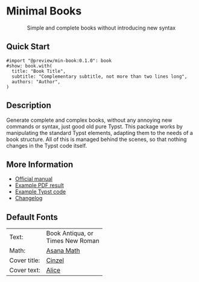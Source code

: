 # Minimal Books

<center>
  Simple and complete books without introducing new syntax
</center>


## Quick Start

```typst
#import "@preview/min-book:0.1.0": book
#show: book.with(
  title: "Book Title",
  subtitle: "Complementary subtitle, not more than two lines long",
  authors: "Author",
)
```


## Description

Generate complete and complex books, without any annoying new commands or syntax,
just good old pure Typst. This package works by manipulating the standard Typst
elements, adapting them to the needs of a book structure. All of this is managed
behind the scenes, so that nothing changes in the Typst code itself.


## More Information

- [Official manual](https://raw.githubusercontent.com/mayconfmelo/min-book/refs/tags/0.1.1/docs/pdf/manual.pdf)
- [Example PDF result](https://raw.githubusercontent.com/mayconfmelo/min-book/refs/tags/0.1.1/docs/pdf/example.pdf)
- [Example Typst code](https://github.com/mayconfmelo/min-book/blob/0.1.1/template/main.typ)
- [Changelog](https://github.com/mayconfmelo/min-book/blob/main/CHANGELOG.md)

## Default Fonts

<table>
  <tr>
    <td>Text:</td>
    <td>Book Antiqua, or<br/>Times New Roman</td>
  </tr>
  <tr>
    <td>Math:</td>
    <td><a href="https://mirrors.ctan.org/fonts/Asana-Math/Asana-Math.otf">
      Asana Math
    </a></td>
  </tr>
  <tr>
    <td>Cover title:</td>
    <td><a href="https://fonts.google.com/specimen/Cinzel">Cinzel</a></td>
  </tr>
  <tr>
    <td>Cover text:</td>
    <td><a href="https://fonts.google.com/specimen/Alice">Alice</a></td>
  </tr>
</table>


